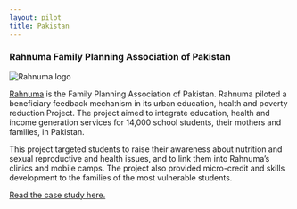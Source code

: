 ```yaml
---
layout: pilot
title: Pakistan
---
```


### Rahnuma Family Planning Association of Pakistan

![Rahnuma logo]({{site.baseurl}}/public/img/logos/rahnuma.png)

[Rahnuma](http://www.fpapak.org) is the Family Planning Association of Pakistan. Rahnuma piloted a beneficiary feedback mechanism in its urban education, health and poverty reduction Project. The project aimed to integrate education, health and income generation services for 14,000 school students, their mothers and families, in Pakistan.

This project targeted students to raise their awareness about nutrition and sexual reproductive and health issues, and to link them into Rahnuma’s clinics and mobile camps. The project also provided micro-credit and skills development to the families of the most vulnerable students.

[Read the case study here.](http://cdn.worldvision.org.uk/files/9614/6056/3517/Pakistan1.pdf)
